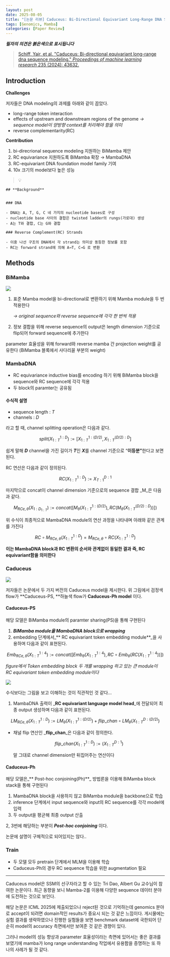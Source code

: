 ```yaml
---
layout: post
date: 2025-08-05
title: "[논문 리뷰] Caduceus: Bi-Directional Equivariant Long-Range DNA Sequence Modeling"
tags: [Genomics, Mamba]
categories: [Paper Review]
---
```


<span class="notion-red">_**필자의 의견은 붉은색으로 표시됩니다**_</span>


> [Schiff, Yair, et al. "Caduceus: Bi-directional equivariant long-range dna sequence modeling." ](https://pmc.ncbi.nlm.nih.gov/articles/PMC12189541/)[_Proceedings of machine learning research_](https://pmc.ncbi.nlm.nih.gov/articles/PMC12189541/)[ 235 (2024): 43632.](https://pmc.ncbi.nlm.nih.gov/articles/PMC12189541/)



## Introduction


**Challenges**


저자들은 DNA modeling의 과제를 아래와 같이 꼽았다.

- long-range token interaction
- effects of upstream and downstream regions of the genome 
_→ sequence model이 양방향 context를 처리해야 함을 의미_
- reverse complementarity(RC)

**Contribution**

1. bi-direcrional sequence modeling 지원하는 BiMamba 제안
1. RC equivariance 지원하도록 BiMamba 확장 → MambaDNA
1. RC-equivariant DNA foundation model family 기여
1. 10x 크기의 model보다 높은 성능

> 💡 


	## **Background**


	### DNA

	- DNA는 A, T, G, C 네 가지의 nucleotide bases로 구성
	- nucleotide base 사이의 결합은 twisted ladder의 rungs(가로대) 생성
	- A는 T와 결합, C는 G와 결합

	### Reverse Complement(RC) Strands

	- 이중 나선 구조의 DNA에서 각 strand는 의미상 동등한 정보를 포함
	- RC는 forward strand에 의해 A→T, C→G 로 변환


## Methods



### BiMamba


![](https://prod-files-secure.s3.us-west-2.amazonaws.com/542b861c-36a8-4051-84e5-8804b6728dba/2c247d59-7815-4980-99f0-8f0d21f445a7/image.png?X-Amz-Algorithm=AWS4-HMAC-SHA256&X-Amz-Content-Sha256=UNSIGNED-PAYLOAD&X-Amz-Credential=ASIAZI2LB466SQALQ25N%2F20250812%2Fus-west-2%2Fs3%2Faws4_request&X-Amz-Date=20250812T091127Z&X-Amz-Expires=3600&X-Amz-Security-Token=IQoJb3JpZ2luX2VjEMj%2F%2F%2F%2F%2F%2F%2F%2F%2F%2FwEaCXVzLXdlc3QtMiJGMEQCIDghKHzbH6wQ27hXU6X40M2U%2F9CkbPxz279J1zwIHbpJAiAo9oKoDHtn4Iacv1pBSglCtluFrm6FzyX2Gvjz8sF1Kir%2FAwgREAAaDDYzNzQyMzE4MzgwNSIM%2BwxM%2BciGRcesMBz2KtwDD4JID9Qw3s2EFjdDxtPAx%2F4A9dzc1FZT6NWeVWuuebb7DzYOYvOBKI9U9OELuoeXEy%2BiRQm8PeGslIOoIIL7g7q600YgxvLOu%2BmKNHIZYI7U2iEGvVYP33e8TgIINZhUPDAApJmfExtPJVp5snzYpbxSkawj8cB%2BXV05uIXU7w8ppvU1jcgnDXDNfOtqIPMQFf0AR5HWPy4gbLBB5rU4y4FBLd578NP5wyPqBjdIum2KN6pMyfySR%2BZ%2BOZWivrG35bI1%2BPZqj%2Fs8jg%2B9f2H1%2BEx2D%2FRdIOaciTNYd5sdHWy1DlcqyATwKu8SsX6Gt%2FRjiFZfdk5c5BxD%2F%2FNmOMGsjLWgsPUfKNlJKQ1nU6hn2HRmsAfF5mG4ODwfvM3R8H53TE7HC%2F%2FkJoooM5lTUeBVMQH7RIt47%2Bn3VWhVQRFNcPCWVdNfrx32jdvlnRkszG9BIcAnOZ4AdJw2mkFJgKHkh%2BlVtzKLIq2a9WUXSunx3wpD%2FMEtbvVsjP2pHQ%2FP8palmZUqh5HGYlxY2c%2Bwb5NRO0uhyjF2TSNgur6ngfQCAzpWbXOW5fMcMFazcA1y7FBvIU9TtqLOg22bwiBvxDNtg4MeSKDBpVJQpy7zdeRY1FuNickDo6AKIGKEIR8w5eTrxAY6pgF4V%2B1Irx1xvG7hkFGAR2DetRYj3I5WZi%2FYsyY6fF9TlskQEomSNkvfggqU4g4J47bX39%2B6b8lfhy5Mxt%2FA3ZyGYIWgY6VoIlFPVMFvIIX3BPMmJ%2B8XuMc%2FXl%2BKybmiuh%2FIG8wvwV0bSxeKBb8x1SXukjGmR0WnXXntkdPmd1usHuIbkBixtz0mVKGOTjfpNXJDyXd3mmb%2Fb46yP1%2BQ69roYjC%2FD2PD&X-Amz-Signature=c7b09a48e0acbde62cb25ca5a32fbc2dad2b69e9cf6492027d1245d4d8cd952a&X-Amz-SignedHeaders=host&x-amz-checksum-mode=ENABLED&x-id=GetObject)

1. 표준 Mamba model을 bi-directional로 변환하기 위해 Mamba module을 두 번 적용한다

	_→ original sequence와 reverse sequence에 각각 한 번씩 적용_

1. 정보 결합을 위해 reverse sequence의 output은 length dimension 기준으로 flip되어 forward sequence에 추가한다

parameter 효율성을 위해 forward와 reverse mamba 간 projection weight를 공유한다 (BiMamba 블록에서 사다리꼴 부분의 weight)



### MambaDNA

- RC equivariance inductive bias를 encoding 하기 위해 BiMamba block을 sequence와 RC sequence에 각각 적용
- 두 block의 paramter는 공유됨


#### 수식적 설명

- sequence length : _T_
- channels : _D_

라고 할 때,  channel splitting operation은 다음과 같다.


$$
split(X^{1:D}_{1:T}):=[X^{1:(D/2)}_{1:T},X^{(D/2):D}_{1:T}]
$$


<span class="notion-red">쉽게 말해 </span><span class="notion-red">_**D**_</span><span class="notion-red"> channel을 가진 길이가 </span><span class="notion-red">_**T**_</span><span class="notion-red">인 </span><span class="notion-red">_**X**_</span><span class="notion-red">를 channel 기준으로 “</span><span class="notion-red">**이등분”**</span><span class="notion-red">한다고 보면 된다.</span>


RC 연산은 다음과 같이 정의된다.


$$
RC(X^{1:D}_{1:T}):=X^{D:1}_{T:1}
$$


마지막으로 concat이 channel dimension 기준으로의 sequence 결합 _M_은 다음과 같다.


$$
M_{RCe,\theta}(X_{1:D_{1:T}}):=concat([M_{\theta}(X^{1:(D/2)}_{1:T}),RC(M_{\theta}(X^{(D/2):D}_{1:T}))])
$$


위 수식이 최종적으로 MambaDNA module의 연산 과정을 나타내며 아래와 같은 관계를 가진다


$$
RC\circ M_{RCe,\theta}(X^{1:D}_{1:T}) = M_{RCe,\theta} \circ RC(X^{1:D}_{1:T})
$$


**이는 MambaDNA block과 RC 변환의 순서와 관계없이 동일한 결과 즉, RC equivariant함을 의미한다**



### Caduceus


![](https://prod-files-secure.s3.us-west-2.amazonaws.com/542b861c-36a8-4051-84e5-8804b6728dba/f94a60d7-8145-473b-aef9-7c68d3ec604a/image.png?X-Amz-Algorithm=AWS4-HMAC-SHA256&X-Amz-Content-Sha256=UNSIGNED-PAYLOAD&X-Amz-Credential=ASIAZI2LB466SQALQ25N%2F20250812%2Fus-west-2%2Fs3%2Faws4_request&X-Amz-Date=20250812T091127Z&X-Amz-Expires=3600&X-Amz-Security-Token=IQoJb3JpZ2luX2VjEMj%2F%2F%2F%2F%2F%2F%2F%2F%2F%2FwEaCXVzLXdlc3QtMiJGMEQCIDghKHzbH6wQ27hXU6X40M2U%2F9CkbPxz279J1zwIHbpJAiAo9oKoDHtn4Iacv1pBSglCtluFrm6FzyX2Gvjz8sF1Kir%2FAwgREAAaDDYzNzQyMzE4MzgwNSIM%2BwxM%2BciGRcesMBz2KtwDD4JID9Qw3s2EFjdDxtPAx%2F4A9dzc1FZT6NWeVWuuebb7DzYOYvOBKI9U9OELuoeXEy%2BiRQm8PeGslIOoIIL7g7q600YgxvLOu%2BmKNHIZYI7U2iEGvVYP33e8TgIINZhUPDAApJmfExtPJVp5snzYpbxSkawj8cB%2BXV05uIXU7w8ppvU1jcgnDXDNfOtqIPMQFf0AR5HWPy4gbLBB5rU4y4FBLd578NP5wyPqBjdIum2KN6pMyfySR%2BZ%2BOZWivrG35bI1%2BPZqj%2Fs8jg%2B9f2H1%2BEx2D%2FRdIOaciTNYd5sdHWy1DlcqyATwKu8SsX6Gt%2FRjiFZfdk5c5BxD%2F%2FNmOMGsjLWgsPUfKNlJKQ1nU6hn2HRmsAfF5mG4ODwfvM3R8H53TE7HC%2F%2FkJoooM5lTUeBVMQH7RIt47%2Bn3VWhVQRFNcPCWVdNfrx32jdvlnRkszG9BIcAnOZ4AdJw2mkFJgKHkh%2BlVtzKLIq2a9WUXSunx3wpD%2FMEtbvVsjP2pHQ%2FP8palmZUqh5HGYlxY2c%2Bwb5NRO0uhyjF2TSNgur6ngfQCAzpWbXOW5fMcMFazcA1y7FBvIU9TtqLOg22bwiBvxDNtg4MeSKDBpVJQpy7zdeRY1FuNickDo6AKIGKEIR8w5eTrxAY6pgF4V%2B1Irx1xvG7hkFGAR2DetRYj3I5WZi%2FYsyY6fF9TlskQEomSNkvfggqU4g4J47bX39%2B6b8lfhy5Mxt%2FA3ZyGYIWgY6VoIlFPVMFvIIX3BPMmJ%2B8XuMc%2FXl%2BKybmiuh%2FIG8wvwV0bSxeKBb8x1SXukjGmR0WnXXntkdPmd1usHuIbkBixtz0mVKGOTjfpNXJDyXd3mmb%2Fb46yP1%2BQ69roYjC%2FD2PD&X-Amz-Signature=f6b762efce1926a557c8878b6391758ec86bd3d0659e4f8dc2c54b3eb40abaa0&X-Amz-SignedHeaders=host&x-amz-checksum-mode=ENABLED&x-id=GetObject)


저자들은 논문에서 두 가지 버전의 Caduceus model을 제시한다. 위 그림에서 검정색 flow가 **Caduceus-PS, **하늘색 flow가 **Caduceus-Ph model** 이다.



#### Caduceus-PS


해당 모델은 BiMamba module의 paramter sharing(PS)을 통해 구현된다

1. _**BiMamba module을 MambaDNA block으로 wrapping**_
1. embedding 단계에서_** RC equivariant token embedding module**_을 사용하며 다음과 같이 표현된다.

$$
Emb_{RCe,\theta}(X^{1:4}_{1:T}):=concat([Emb_{\theta}(X^{1:4}_{1:T}),RC \circ Emb_{\theta}(RC(X^{1:4}_{1:T}))])
$$


_figure에서 Token embedding block 두 개를 wrapping 하고 있는 큰 module이 RC equivariant token embedding module이다_


![](https://prod-files-secure.s3.us-west-2.amazonaws.com/542b861c-36a8-4051-84e5-8804b6728dba/b175e4da-71eb-4e91-8c23-a06dabe673c9/image.png?X-Amz-Algorithm=AWS4-HMAC-SHA256&X-Amz-Content-Sha256=UNSIGNED-PAYLOAD&X-Amz-Credential=ASIAZI2LB466SQALQ25N%2F20250812%2Fus-west-2%2Fs3%2Faws4_request&X-Amz-Date=20250812T091127Z&X-Amz-Expires=3600&X-Amz-Security-Token=IQoJb3JpZ2luX2VjEMj%2F%2F%2F%2F%2F%2F%2F%2F%2F%2FwEaCXVzLXdlc3QtMiJGMEQCIDghKHzbH6wQ27hXU6X40M2U%2F9CkbPxz279J1zwIHbpJAiAo9oKoDHtn4Iacv1pBSglCtluFrm6FzyX2Gvjz8sF1Kir%2FAwgREAAaDDYzNzQyMzE4MzgwNSIM%2BwxM%2BciGRcesMBz2KtwDD4JID9Qw3s2EFjdDxtPAx%2F4A9dzc1FZT6NWeVWuuebb7DzYOYvOBKI9U9OELuoeXEy%2BiRQm8PeGslIOoIIL7g7q600YgxvLOu%2BmKNHIZYI7U2iEGvVYP33e8TgIINZhUPDAApJmfExtPJVp5snzYpbxSkawj8cB%2BXV05uIXU7w8ppvU1jcgnDXDNfOtqIPMQFf0AR5HWPy4gbLBB5rU4y4FBLd578NP5wyPqBjdIum2KN6pMyfySR%2BZ%2BOZWivrG35bI1%2BPZqj%2Fs8jg%2B9f2H1%2BEx2D%2FRdIOaciTNYd5sdHWy1DlcqyATwKu8SsX6Gt%2FRjiFZfdk5c5BxD%2F%2FNmOMGsjLWgsPUfKNlJKQ1nU6hn2HRmsAfF5mG4ODwfvM3R8H53TE7HC%2F%2FkJoooM5lTUeBVMQH7RIt47%2Bn3VWhVQRFNcPCWVdNfrx32jdvlnRkszG9BIcAnOZ4AdJw2mkFJgKHkh%2BlVtzKLIq2a9WUXSunx3wpD%2FMEtbvVsjP2pHQ%2FP8palmZUqh5HGYlxY2c%2Bwb5NRO0uhyjF2TSNgur6ngfQCAzpWbXOW5fMcMFazcA1y7FBvIU9TtqLOg22bwiBvxDNtg4MeSKDBpVJQpy7zdeRY1FuNickDo6AKIGKEIR8w5eTrxAY6pgF4V%2B1Irx1xvG7hkFGAR2DetRYj3I5WZi%2FYsyY6fF9TlskQEomSNkvfggqU4g4J47bX39%2B6b8lfhy5Mxt%2FA3ZyGYIWgY6VoIlFPVMFvIIX3BPMmJ%2B8XuMc%2FXl%2BKybmiuh%2FIG8wvwV0bSxeKBb8x1SXukjGmR0WnXXntkdPmd1usHuIbkBixtz0mVKGOTjfpNXJDyXd3mmb%2Fb46yP1%2BQ69roYjC%2FD2PD&X-Amz-Signature=3cc8f15ca70ce593ab14550d99b1dae487958b2a66581cbcc2cb9ab6cda94121&X-Amz-SignedHeaders=host&x-amz-checksum-mode=ENABLED&x-id=GetObject)


<span class="notion-red">수식보다는 그림을 보고 이해하는 것이 직관적인 것 같다…</span>

1. MambaDNA 출력이 _**RC equivariant language model head**_에 전달되어 최종 output 생성하며 다음과 같이 표현된다.

$$
LM_{RCe,\theta}(X^{1:D}_{1:T}):= LM_{\theta}(X^{1:(D/2)}_{1:T})+flip\_chan\circ LM_{\theta}(X^{D:(D/2)}_{1:T})
$$

- 채널 flip 연산인 _**flip\_chan**_은 다음과 같이 정의한다.

	$$
	flip\_chan(X^{1:D}_{1:T}):=(X^{D:1}_{1:T})
	$$


	말 그대로 channel dimension만 뒤집어주는 연산이다



#### Caduceus-Ph


해당 모델은_** Post-hoc conjoining(Ph)**_ 방법론을 이용해 BiMamba block stack을 통해 구현된다

1. MambaDNA block을 사용하지 않고 BiMamba module을 backbone으로 학습
1. inference 단계에서 input sequence와 input의 RC sequence를 각각 model에 입력
1. 두 output을 평균해 최종 output 산출

2, 3번에 해당하는 부분이 _**Post-hoc conjoining**_ 이다.


<span class="notion-red">논문에 설명이 구체적으로 되어있지는 않다..</span>



### Train

- 두 모델 모두 pretrain 단계에서 MLM을 이용해 학습
- Caduceus-Ph의 경우 RC sequence 학습을 위한 augmentation 필요

---


<span class="notion-red">Caduceus model은 SSM의 선구자라고 할 수 있는 Tri Dao, Albert Gu 교수님이 참여한 논문이다. 최근 동향을 보니 Mamba-2를 이용해 다양한 sequence 데이터 분야에 도전하는 것으로 보인다.</span>


<span class="notion-red">해당 논문은 ICML 2025에 제출되었으나 reject된 것으로 기억하는데 genomics 분야로 accept이 되려면 domain적인 results가 중요시 되는 것 같은 느낌이다. 게시물에는 실험 결과를 생략하였으나 진행한 실험들을 보면 benchmark dataset에 국한되어 단순히 model의 accuracy 측면에서만 보여준 것 같은 경향이 있다.</span>


<span class="notion-red">그러나 model의 성능 향상과 parameter 효율성이라는 측면에 있어서는 좋은 결과를 보였기에 mamba가 long range understanding 작업에서 유용함을 증명하는 또 하나의 사례가 될 것 같다.</span>

